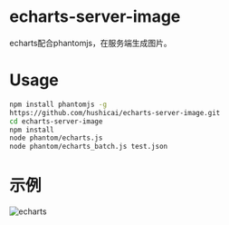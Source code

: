 # echarts-server-image

echarts配合phantomjs，在服务端生成图片。

# Usage

```bash
npm install phantomjs -g
https://github.com/hushicai/echarts-server-image.git
cd echarts-server-image
npm install
node phantom/echarts.js
node phantom/echarts_batch.js test.json
```

# 示例

![echarts](./output/echarts.png)

